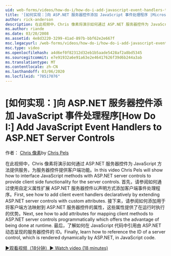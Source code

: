 ```yaml
---
uid: web-forms/videos/how-do-i/how-do-i-add-javascript-event-handlers-to-aspnet-server-controls
title: '[如何实现：]向 ASP.NET 服务器控件添加 JavaScript 事件处理程序 |Microsoft Docs'
author: rick-anderson
description: 在此视频中，Chris 像素将演示如何通过 ASP.NET 服务器控件为 JavaScript 方法提供服务，为服务器 contr 提供客户端功能 。
ms.author: riande
ms.date: 03/20/2008
ms.assetid: 4e8d3220-3299-41ad-897b-bbf62e2e667f
msc.legacyurl: /web-forms/videos/how-do-i/how-do-i-add-javascript-event-handlers-to-aspnet-server-controls
msc.type: video
ms.openlocfilehash: a4d6ef0f82312d32eb1b5aade5428af2a8bd5345
ms.sourcegitcommit: e7e91932a6e91a63e2e46417626f39d6b244a3ab
ms.translationtype: MT
ms.contentlocale: zh-CN
ms.lasthandoff: 03/06/2020
ms.locfileid: "78517076"
---
```

# <a name="how-do-i-add-javascript-event-handlers-to-aspnet-server-controls"></a><span data-ttu-id="30029-103">[如何实现：]向 ASP.NET 服务器控件添加 JavaScript 事件处理程序</span><span class="sxs-lookup"><span data-stu-id="30029-103">[How Do I:] Add JavaScript Event Handlers to ASP.NET Server Controls</span></span>

<span data-ttu-id="30029-104">作者： [Chris 像素](https://twitter.com/chrispels)</span><span class="sxs-lookup"><span data-stu-id="30029-104">by [Chris Pels](https://twitter.com/chrispels)</span></span>

<span data-ttu-id="30029-105">在此视频中，Chris 像素将演示如何通过 ASP.NET 服务器控件为 JavaScript 方法提供服务，为服务器控件提供客户端功能。</span><span class="sxs-lookup"><span data-stu-id="30029-105">In this video Chris Pels will show how to interface JavaScript methods with ASP.NET server controls to provide client side functionality for the server controls.</span></span> <span data-ttu-id="30029-106">首先，请参阅如何通过使用自定义属性扩展 ASP.NET 服务器控件以声明方式添加客户端事件处理程序。</span><span class="sxs-lookup"><span data-stu-id="30029-106">First, see how to add client event handlers declaratively by extending ASP.NET server controls with custom attributes.</span></span> <span data-ttu-id="30029-107">接下来，请参阅如何添加用于将客户端方法映射到 ASP.NET 服务器控件的属性，这些属性提供了在运行时执行的优势。</span><span class="sxs-lookup"><span data-stu-id="30029-107">Next, see how to add attributes for mapping client methods to ASP.NET server controls programmatically which offers the advantage of being done at runtime.</span></span> <span data-ttu-id="30029-108">最后，了解如何在 JavaScript 代码中引用由 ASP.NET 动态呈现的服务器控件的 ID。</span><span class="sxs-lookup"><span data-stu-id="30029-108">Finally, learn how to reference the ID of a server control, which is rendered dynamically by ASP.NET, in JavaScript code.</span></span>

[<span data-ttu-id="30029-109">&#9654;观看视频（18分钟）</span><span class="sxs-lookup"><span data-stu-id="30029-109">&#9654; Watch video (18 minutes)</span></span>](https://channel9.msdn.com/Blogs/ASP-NET-Site-Videos/how-do-i-add-javascript-event-handlers-to-aspnet-server-controls)
